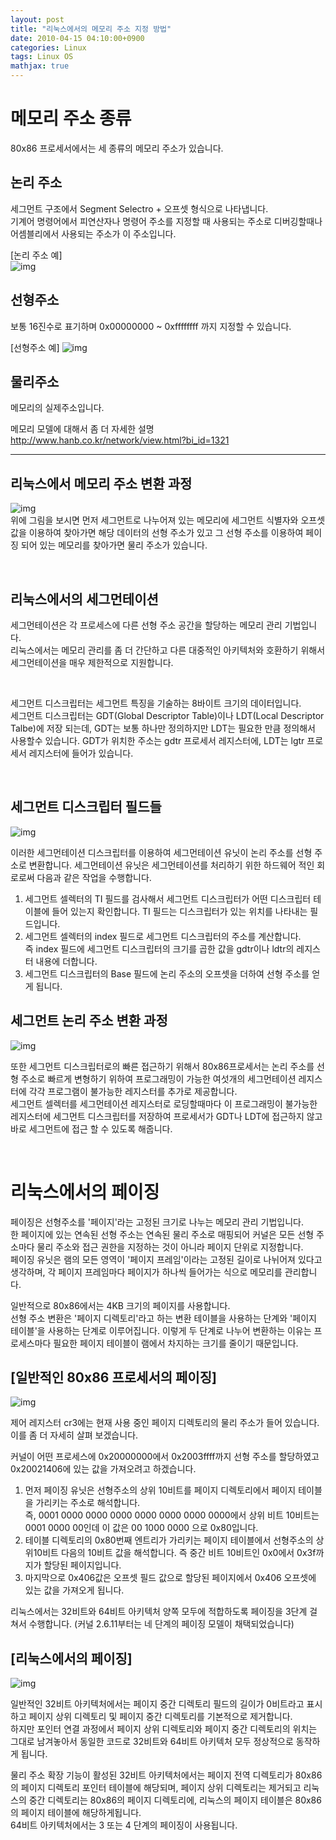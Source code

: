 ```yaml
---
layout: post
title: "리눅스에서의 메모리 주소 지정 방법"
date: 2010-04-15 04:10:00+0900
categories: Linux
tags: Linux OS
mathjax: true
---
```


# 메모리 주소 종류
80x86 프로세서에서는 세 종류의 메모리 주소가 있습니다.

## 논리 주소  
세그먼트 구조에서 Segment Selectro + 오프셋 형식으로 나타냅니다.  
기계어 명령어에서 피연산자나 명령어 주소를 지정할 때 사용되는 주소로 디버깅할때나 어셈블리에서 사용되는 주소가 이 주소입니다.  

[논리 주소 예]  
![img](/resource/20100415/20100415-img-1.png)

## 선형주소  
보통 16진수로 표기하며 0x00000000 ~ 0xffffffff 까지 지정할 수 있습니다.

[선형주소 예]
![img](/resource/20100415/20100415-img-2.png)

## 물리주소
메모리의 실제주소입니다.

메모리 모델에 대해서 좀 더 자세한 설명
http://www.hanb.co.kr/network/view.html?bi_id=1321

---

## 리눅스에서 메모리 주소 변환 과정
![img](/resource/20100415/20100415-img-3.png)  
위에 그림을 보시면 먼저 세그먼트로 나누어져 있는 메모리에 세그먼트 식별자와 오프셋값을 이용하여 찾아가면 해당 데이터의 선형 주소가 있고 그 선형 주소를 이용하여 페이징 되어 있는 메모리를 찾아가면 물리 주소가 있습니다.

<br>

## 리눅스에서의 세그먼테이션
세그먼테이션은 각 프로세스에 다른 선형 주소 공간을 할당하는 메모리 관리 기법입니다.  
리눅스에서는 메모리 관리를 좀 더 간단하고 다른 대중적인 아키텍처와 호환하기 위해서 세그먼테이션을 매우 제한적으로 지원합니다.  

<br>

세그먼트 디스크립터는 세그먼트 특징을 기술하는 8바이트 크기의 데이터입니다.  
세그먼트 디스크립터는 GDT(Global Descriptor Table)이나 LDT(Local Descriptor Talbe)에 저장 되는데, GDT는 보통 하나만 정의하지만 LDT는 필요한 만큼 정의해서 사용할수 있습니다. GDT가 위치한 주소는 gdtr 프로세서 레지스터에, LDT는 lgtr 프로세서 레지스터에 들어가 있습니다.  

<br>

## 세그먼트 디스크립터 필드들
![img](/resource/20100415/20100415-img-4.png)  

이러한 세그먼테이션 디스크립터를 이용하여 세그먼테이션 유닛이 논리 주소를 선형 주소로 변환합니다.
세그먼테이션 유닛은 세그먼테이션를 처리하기 위한 하드웨어 적인 회로로써 다음과 같은 작업을 수행합니다.

  1. 세그먼트 셀렉터의 TI 필드를 검사해서 세그먼트 디스크립터가 어떤 디스크립터 테이블에 들어 있는지 확인합니다. TI 필드는 디스크립터가 있는 위치를 나타내는 필드입니다.  
  2. 세그먼트 셀렉터의 index 필드로 세그먼트 디스크립터의 주소를 계산합니다.  
  즉 index 필드에 세그먼트 디스크립터의 크기를 곱한 값을 gdtr이나 ldtr의 레지스터 내용에 더합니다.
  3. 세그먼트 디스크립터의 Base 필드에 논리 주소의 오프셋을 더하여 선형 주소를 얻게 됩니다.  

## 세그먼트 논리 주소 변환 과정
![img](/resource/20100415/20100415-img-5.png)  

또한 세그먼트 디스크립터로의 빠른 접근하기 위해서 80x86프로세서는 논리 주소를 선형 주소로 빠르게 변형하기 위하여 프로그래밍이 가능한 여섯개의 세그먼테이션 레지스터에 각각 프로그램이 불가능한 레지스터를 추가로 제공합니다.  
세그먼트 셀렉터를 세그먼테이션 레지스터로 로딩할때마다 이 프로그래밍이 불가능한 레지스터에 세그먼트 디스크립터를 저장하여 프로세서가 GDT나 LDT에 접근하지 않고 바로 세그먼트에 접근 할 수 있도록 해줍니다.

<br>

# 리눅스에서의 페이징
페이징은 선형주소를 '페이지'라는 고정된 크기로 나누는 메모리 관리 기법입니다.  
한 페이지에 있는 연속된 선형 주소는 연속된 물리 주소로 매핑되어 커널은 모든 선형 주소마다 물리 주소와 접근 권한을 지정하는 것이 아니라 페이지 단위로 지정합니다.  
페이징 유닛은 램의 모든 영역이 '페이지 프레임'이라는 고정된 길이로 나뉘어져 있다고 생각하며, 각 페이지 프레임마다 페이지가 하나씩 들어가는 식으로 메모리를 관리합니다.  

일반적으로 80x86에서는 4KB 크기의 페이지를 사용합니다.  
선형 주소 변환은 '페이지 디렉토리'라고 하는 변환 테이블을 사용하는 단계와 '페이지 테이블'을 사용하는 단계로 이루어집니다. 이렇게 두 단계로 나누어 변환하는 이유는 프로세스마다 필요한 페이지 테이블이 램에서 차지하는 크기를 줄이기 때문입니다.  

## [일반적인 80x86 프로세서의 페이징]
![img](/resource/20100415/20100415-img-6.png)  

제어 레지스터 cr3에는 현재 사용 중인 페이지 디렉토리의 물리 주소가 들어 있습니다. 이를 좀 더 자세히 살펴 보겠습니다.  

커널이 어떤 프로세스에 0x20000000에서 0x2003ffff까지 선형 주소를 할당하였고 0x20021406에 있는 값을 가져오려고 하겠습니다.  

1. 먼저 페이징 유닛은 선형주소의 상위 10비트를 페이지 디렉토리에서 페이지 테이블을 가리키는 주소로 해석합니다.  
즉, 0001 0000  0000 0000 0000 0000 0000 0000에서 상위 비트 10비트는 0001 0000 00인데 이 값은 00 1000 0000 으로 0x80입니다.  
2. 테이블 디렉토리의 0x80번째 엔트리가 가리키는 페이지 테이블에서 선형주소의 상위10비트 다음의 10비트 값을 해석합니다. 즉 중간 비트 10비트인 0x0에서 0x3f까지가 할당된 페이지입니다.  
3. 마지막으로 0x406값은 오프셋 필드 값으로 할당된 페이지에서 0x406 오프셋에 있는 값을 가져오게 됩니다.

리눅스에서는 32비트와 64비트 아키텍처 양쪽 모두에 적합하도록 페이징을 3단계 걸쳐서 수행합니다.
(커널 2.6.11부터는 네 단계의 페이징 모델이 채택되었습니다)

## [리눅스에서의 페이징]
![img](/resource/20100415/20100415-img-7.png)  

일반적인 32비트 아키텍처에서는 페이지 중간 디렉토리 필드의 길이가 0비트라고 표시하고 페이지 상위 디렉토리 및 페이지 중간 디렉토리를 기본적으로 제거합니다.  
하지만 포인터 연결 과정에서 페이지 상위 디렉토리와 페이지 중간 디렉토리의 위치는 그대로 남겨놓아서 동일한 코드로 32비트와 64비트 아키텍처 모두 정상적으로 동작하게 됩니다.  

물리 주소 확장 기능이 활성된 32비트 아키텍처에서는 페이지 전역 디렉토리가 80x86의 페이지 디렉토리 포인터 테이블에 해당되며, 페이지 상위 디렉토리는 제거되고 리눅스의 중간 디렉토리는 80x86의 페이지 디렉토리에, 리눅스의 페이지 테이블은 80x86의 페이지 테이블에 해당하게됩니다.  
64비트 아키텍처에서는 3 또는 4 단계의 페이징이 사용됩니다.
